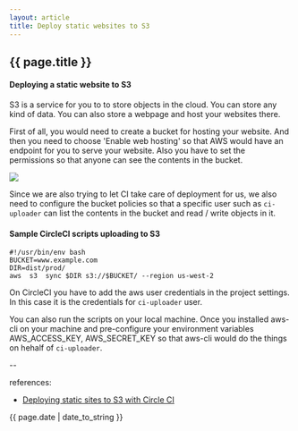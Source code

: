 ```yaml
---
layout: article
title: Deploy static websites to S3
---
```

## {{ page.title }}

#### Deploying a static website to S3

S3 is a service for you to to store objects in the cloud. You can store any kind of data. You can also store a webpage and host your websites there. 

First of all, you would need to create a bucket for hosting your website. And then you need to choose 'Enable web hosting' so that AWS would have an endpoint for you to serve your website. Also you have to set the permissions so that anyone can see the contents in the bucket. 

![](https://i.stack.imgur.com/QzOlJ.png)

Since we are also trying to let CI take care of deployment for us, we also need to configure the bucket policies so that a specific user such as `ci-uploader` can list the contents in the bucket and read / write objects in it. 

#### Sample CircleCI scripts uploading to S3

```
#!/usr/bin/env bash
BUCKET=www.example.com
DIR=dist/prod/
aws  s3  sync $DIR s3://$BUCKET/ --region us-west-2
```

On CircleCI you have to add the aws user credentials in the project settings. In this case it is the credentials for `ci-uploader` user. 

You can also run the scripts on your local machine. Once you installed aws-cli on your machine and pre-configure your environment variables AWS_ACCESS_KEY, AWS_SECRET_KEY so that aws-cli would do the things on hehalf of `ci-uploader`. 


--

references:

* [Deploying static sites to S3 with Circle CI](http://benlopatin.com/deploying-static-sites-circle-ci/)

{{ page.date | date_to_string }}
